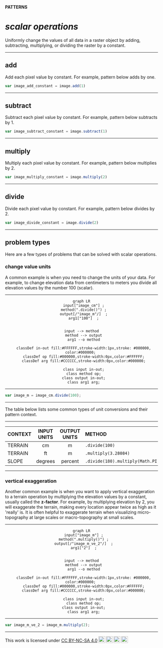 __PATTERNS__

# _**scalar operations**_

Uniformly change the values of all data in a raster object by adding, subtracting, multiplying, or dividing the raster by a constant.   

---  

## __add__  

Add each pixel value by constant. For example, pattern below adds by one.  

```js
var image_add_constant = image.add(1)

```

---  

## __subtract__

Subtract each pixel value by constant. For example, pattern below subtracts by 1.

```js
var image_subtract_constant = image.subtract(1)

```

---

## __multiply__

Multiply each pixel value by constant. For example, pattern below multiplies by 2.

```js
var image_multiply_constant = image.multiply(2)

```

---

## __divide__

Divide each pixel value by constant. For example, pattern below divides by 2.

```js
var image_divide_constant = image.divide(2)

```

---  

## __problem types__     

Here are a few types of problems that can be solved with scalar operations.  

### __change value units__ 

A common example is when you need to change the units of your data. For example, to change elevation data from centimeters to meters you divide all elevation values by the number 100 (scalar).   

---  

<center>

``` mermaid
graph LR
  input["image_cm"] ;
  method(".divide()") ;
  output[/"image_m"/]  ;
  arg1["100"]  ;


  input --> method  
  method --> output
  arg1 --o method

  classDef in-out fill:#FFFFFF,stroke-width:1px,stroke: #000000, color:#000000; 
  classDef op fill:#000000,stroke-width:0px,color:#FFFFFF;
  classDef arg fill:#CCCCCC,stroke-width:0px,color:#000000;
  
  class input in-out;
  class method op;
  class output in-out;
  class arg1 arg;
```

</center>

---  

```js
var image_m = image_cm.divide(100);
```

---  

The table below lists some common types of unit conversions and their pattern context.

---  

| CONTEXT                   | INPUT UNITS   | OUTPUT UNITS      | METHOD                        |
| :--                       |:--:           | :--:              | :--                           |
| TERRAIN                   | cm            | m                 | ```.divide(100)```            | 
| TERRAIN                   | ft            | m                 | ```.multiply(3.28084)```      |  
| SLOPE                     | degrees       | percent           | ```.divide(180).multiply(Math.PI).tan().multiply(100)```  |

---  

### __vertical exaggeration__ 

Another common example is when you want to apply vertical exaggeration to a terrain operation by multiplying the elevation values by a constant, usually called the __z-factor__. For example, by multiplying elevation by 2, you will exaggerate the terrain, making every location appear twice as high as it 'really' is. It is often helpful to exaggerate terrain when visualizing micro-topography at large scales or macro-topography at small scales. 

---  

<center>

``` mermaid
graph LR
  input["image_m"] ;
  method(".multiply()") ;
  output[/"image_m_ve_2"/]  ;
  arg1["2"]  ;


  input --> method  
  method --> output
  arg1 --o method

  classDef in-out fill:#FFFFFF,stroke-width:1px,stroke: #000000, color:#000000; 
  classDef op fill:#000000,stroke-width:0px,color:#FFFFFF;
  classDef arg fill:#CCCCCC,stroke-width:0px,color:#000000;
  
  class input in-out;
  class method op;
  class output in-out;
  class arg1 arg;
```

</center>

---  

```js
var image_m_ve_2 = image_m.multiply(2);
```

---

<p xmlns:cc="http://creativecommons.org/ns#" >This work is licensed under <a href="https://creativecommons.org/licenses/by-nc-sa/4.0/?ref=chooser-v1" target="_blank" rel="license noopener noreferrer" style="display:inline-block;">CC BY-NC-SA 4.0<img style="height:22px!important;margin-left:3px;vertical-align:text-bottom;" src="https://mirrors.creativecommons.org/presskit/icons/cc.svg?ref=chooser-v1" alt=""><img style="height:22px!important;margin-left:3px;vertical-align:text-bottom;" src="https://mirrors.creativecommons.org/presskit/icons/by.svg?ref=chooser-v1" alt=""><img style="height:22px!important;margin-left:3px;vertical-align:text-bottom;" src="https://mirrors.creativecommons.org/presskit/icons/nc.svg?ref=chooser-v1" alt=""><img style="height:22px!important;margin-left:3px;vertical-align:text-bottom;" src="https://mirrors.creativecommons.org/presskit/icons/sa.svg?ref=chooser-v1" alt=""></a></p>